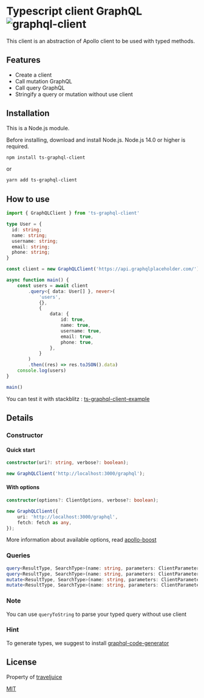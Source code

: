 # Typescript client GraphQL ![graphql-client](https://user-images.githubusercontent.com/43060105/138272664-c977c6f2-ed8e-45c1-927d-ef68f2fa81c0.png)

This client is an abstraction of Apollo client to be used with typed methods.

## Features

- Create a client
- Call mutation GraphQL
- Call query GraphQL
- Stringify a query or mutation without use client

## Installation
This is a Node.js module.

Before installing, download and install Node.js. Node.js 14.0 or higher is required.

```bash 
npm install ts-graphql-client
```
or
```bash 
yarn add ts-graphql-client
```

## How to use

```typescript
import { GraphQLClient } from 'ts-graphql-client'

type User = {
  id: string;
  name: string;
  username: string;
  email: string;
  phone: string;
}

const client = new GraphQLClient('https://api.graphqlplaceholder.com/')

async function main() {
    const users = await client
        .query<{ data: User[] }, never>(
            'users',
            {},
            {
                data: {
                    id: true,
                    name: true,
                    username: true,
                    email: true,
                    phone: true,
                },
            }
        )
        .then((res) => res.toJSON().data)
    console.log(users)
}

main()
```

You can test it with stackblitz : [ts-graphql-client-example](https://stackblitz.com/fork/graphql-client-ts-example)

## Details

### Constructor 

#### Quick start 

```typescript
constructor(uri?: string, verbose?: boolean);
```

```typescript
new GraphQLClient('http://localhost:3000/graphql');
```

#### With options

```typescript
constructor(options?: ClientOptions, verbose?: boolean);
```

```typescript
new GraphQLClient({
    uri: 'http://localhost:3000/graphql',
    fetch: fetch as any,
});
```

More information about available options, read [apollo-boost](https://www.npmjs.com/package/apollo-boost)

### Queries

```typescript
query<ResultType, SearchType>(name: string, parameters: ClientParameters<SearchType>, attribute: ClientAttribute<UnArray<ResultType>>, callback: (data: ClientResult<ResultType>, err: ClientError) => void): void;
query<ResultType, SearchType>(name: string, parameters: ClientParameters<SearchType>, attribute: ClientAttribute<UnArray<ResultType>>): Promise<ClientResult<ResultType>>;
mutate<ResultType, SearchType>(name: string, parameters: ClientParameters<SearchType>, attribute: ClientAttribute<UnArray<ResultType>>, callback: (data: ClientResult<ResultType>, err: ClientError) => void): void;
mutate<ResultType, SearchType>(name: string, parameters: ClientParameters<SearchType>, attribute: ClientAttribute<UnArray<ResultType>>): Promise<ClientResult<ResultType>>;
```

### Note

You can use `queryToString` to parse your typed query without use client

### Hint

To generate types, we suggest to install [graphql-code-generator](https://www.graphql-code-generator.com/)

## License

Property of [traveljuice](https://traveljuice.fr)

[MIT](LICENSE)
